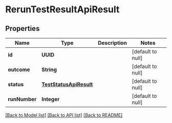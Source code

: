 # RerunTestResultApiResult
## Properties

| Name | Type | Description | Notes |
|------------ | ------------- | ------------- | -------------|
| **id** | **UUID** |  | [default to null] |
| **outcome** | **String** |  | [default to null] |
| **status** | [**TestStatusApiResult**](TestStatusApiResult.md) |  | [default to null] |
| **runNumber** | **Integer** |  | [default to null] |

[[Back to Model list]](../README.md#documentation-for-models) [[Back to API list]](../README.md#documentation-for-api-endpoints) [[Back to README]](../README.md)

